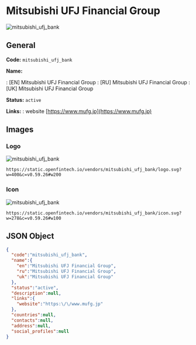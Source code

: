 
# Mitsubishi UFJ Financial Group 
![mitsubishi_ufj_bank](https://static.openfintech.io/vendors/mitsubishi_ufj_bank/logo.svg?w=400&c=v0.59.26#w200)  

## General 
 
**Code:** `mitsubishi_ufj_bank` 
 
**Name:** 
 
:	[EN] Mitsubishi UFJ Financial Group 
:	[RU] Mitsubishi UFJ Financial Group 
:	[UK] Mitsubishi UFJ Financial Group 
 
**Status:** `active` 
 
**Links:** 
: website [https://www.mufg.jp](https://www.mufg.jp) 
 

## Images 

### Logo 
 
![mitsubishi_ufj_bank](https://static.openfintech.io/vendors/mitsubishi_ufj_bank/logo.svg?w=400&c=v0.59.26#w200)  

```
https://static.openfintech.io/vendors/mitsubishi_ufj_bank/logo.svg?w=400&c=v0.59.26#w200
```  

### Icon 
 
![mitsubishi_ufj_bank](https://static.openfintech.io/vendors/mitsubishi_ufj_bank/icon.svg?w=278&c=v0.59.26#w100)  

```
https://static.openfintech.io/vendors/mitsubishi_ufj_bank/icon.svg?w=278&c=v0.59.26#w100
```  

## JSON Object 

```json
{
  "code":"mitsubishi_ufj_bank",
  "name":{
    "en":"Mitsubishi UFJ Financial Group",
    "ru":"Mitsubishi UFJ Financial Group",
    "uk":"Mitsubishi UFJ Financial Group"
  },
  "status":"active",
  "description":null,
  "links":{
    "website":"https:\/\/www.mufg.jp"
  },
  "countries":null,
  "contacts":null,
  "address":null,
  "social_profiles":null
}
```  
